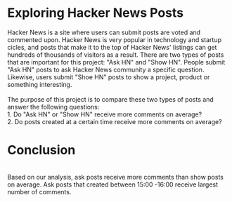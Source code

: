 # Exploring Hacker News Posts
Hacker News is a site where users can submit posts are voted and commented upon. Hacker News is very popular in technology and startup cicles, and posts that make it to the top of Hacker News' listings can get hundreds of thousands of visitors as a result.
There are two types of posts that are important for this project: "Ask HN" and "Show HN". People submit "Ask HN" posts to ask Hacker News community a specific question. Likewise, users submit "Shoe HN" posts to show a project, product or something interesting.
<br /> 
<br /> The purpose of this project is to compare these two types of posts and answer the following questions:
<br /> 1. Do "Ask HN" or "Show HN" receive more comments on average?
<br /> 2. Do posts created at a certain time receive more comments on average?

# Conclusion
<br /> Based on our analysis, ask posts receive more comments than show posts on average. Ask posts that created between 15:00 -16:00 receive largest number of comments. 
